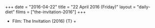 +++
date = "2016-04-22"
title = "22 April 2016 (Friday)"
layout = "daily-diet"
films = ["the-invitation-2016"]
+++


* Film: The Invitation (2016) {T} +
